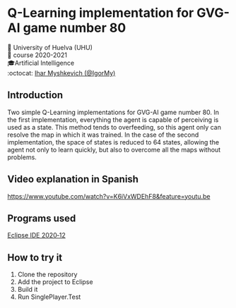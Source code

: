 # Q-Learning implementation for GVG-AI game number 80
:office: University of Huelva (UHU)  
:calendar: course 2020-2021  
:mortar_board:Artificial Intelligence  
:octocat: [Ihar Myshkevich (@IgorMy)](https://github.com/IgorMy)  
## Introduction
Two simple Q-Learning implementations for GVG-AI game number 80. In the first implementation, everything the agent is capable of perceiving is used as a state. This method tends to overfeeding, so this agent only can resolve the map in which it was trained. In the case of the second implementation, the space of states is reduced to 64 states, allowing the agent not only to learn quickly, but also to overcome all the maps without problems.

## Video explanation in Spanish
https://www.youtube.com/watch?v=K6iVxWDEhF8&feature=youtu.be

## Programs used
[Eclipse IDE 2020‑12](https://www.eclipse.org/downloads/)

## How to try it
1. Clone the repository
2. Add the project to Eclipse
3. Build it
4. Run SinglePlayer.Test
